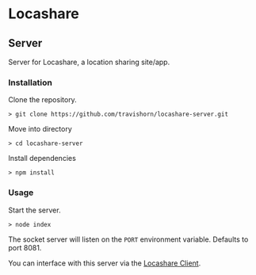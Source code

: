 # Locashare

## Server

Server for Locashare, a location sharing site/app.

### Installation

Clone the repository.

```
> git clone https://github.com/travishorn/locashare-server.git
```

Move into directory

```
> cd locashare-server
```

Install dependencies

```
> npm install
```

### Usage

Start the server.

```
> node index
```

The socket server will listen on the `PORT` environment variable. Defaults to port 8081.

You can interface with this server via the [Locashare Client](https://github.com/travishorn/locashare-client).

